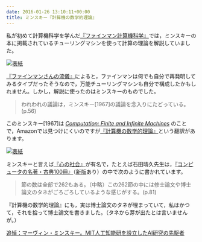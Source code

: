 ```yaml
---
date: 2016-01-26 13:10:11+00:00
title: ミンスキー『計算機の数学的理論』
---
```


私が初めて計算機科学を学んだ[『ファインマン計算機科学』](https://www.amazon.co.jp/dp/4000059416?tag=inquisitor-22)では，ミンスキーの本に掲載されているチューリングマシンを使って計算の理論を解説していました。

[![表紙](https://images-fe.ssl-images-amazon.com/images/P/4000059416.09.jpg)](https://www.amazon.co.jp/dp/4000059416?tag=inquisitor-22)

[『ファインマンさんの流儀』](/2014/08/12/quantum-man/)によると，ファインマンは何でも自分で再発明してみるタイプだったそうなので，万能チューリングマシンも自分で構成したかもしれません。しかし，解説に使ったのはミンスキーのものでした。

>われわれの議論は，ミンスキー[1967]の議論を念入りにたどっている。(p.56)

このミンスキー[1967]は [_Computation: Finite and Infinite Machines_](https://www.amazon.co.jp/dp/0131654497?tag=inquisitor-22) のことで，Amazonでは見つけにくいのですが[『計算機の数学的理論』](https://www.amazon.co.jp/dp/B000JA2XEC?tag=inquisitor-22)という翻訳があります。

[![表紙](https://images-fe.ssl-images-amazon.com/images/P/4782800541.09.jpg)](https://www.amazon.co.jp/dp/4782800541?tag=inquisitor-22)

ミンスキーと言えば[『心の社会』](https://www.amazon.co.jp/dp/4782800541?tag=inquisitor-22)が有名で，たとえば石田晴久先生は，[『コンピュータの名著・古典100冊』](https://www.amazon.co.jp/dp/4844318284?tag=inquisitor-22)（[新版](https://www.amazon.co.jp/dp/B009NQ7MIA?tag=inquisitor-22)あり）の中で次のように書かれています。

>節の数は全部で262もある。（中略）この262節の中には修士論文や博士論文のタネがごろごろしているような感じがする。(p.81)

『計算機の数学的理論』にも，実は博士論文のタネが埋まっていて，私はかつて，それを拾って博士論文を書きました。（タネから芽が出たとは言いませんが。）

[追悼：マーヴィン・ミンスキー。MIT人工知能研を設立したAI研究の先駆者](https://japanese.engadget.com/2016/01/26/mit-ai/)
